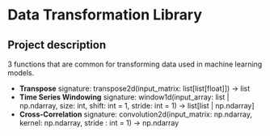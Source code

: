 # Data Transformation Library

## Project description
3 functions that are common for transforming data used in machine learning models.

- __Transpose__ signature: transpose2d(input_matrix: list[list[float]]) -> list
- __Time Series Windowing__ signature: window1d(input_array: list | np.ndarray, size: int, shift: int = 1, stride: int = 1) -> list[list | np.ndarray]
- __Cross-Correlation__ signature: convolution2d(input_matrix: np.ndarray, kernel: np.ndarray, stride : int = 1) -> np.ndarray


